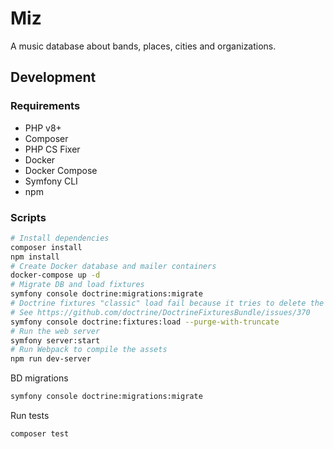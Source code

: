 # Miz

A music database about bands, places, cities and organizations.

## Development

### Requirements

- PHP v8+
- Composer
- PHP CS Fixer
- Docker
- Docker Compose
- Symfony CLI
- npm

### Scripts

```bash
# Install dependencies
composer install
npm install
# Create Docker database and mailer containers
docker-compose up -d
# Migrate DB and load fixtures
symfony console doctrine:migrations:migrate
# Doctrine fixtures "classic" load fail because it tries to delete the table in an incorrect order
# See https://github.com/doctrine/DoctrineFixturesBundle/issues/370
symfony console doctrine:fixtures:load --purge-with-truncate
# Run the web server
symfony server:start
# Run Webpack to compile the assets
npm run dev-server
```

BD migrations

```bash
symfony console doctrine:migrations:migrate
```

Run tests

```bash
composer test
```
